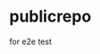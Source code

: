 # publicrepo
for e2e test




















































































































































































































































































































































































































































































































































































































































































































































































































































































































































































































































































































































































































































































































































































































































































































































































































































































































































































































































































































































































































































































































































































































































































































































































































































































































































































































































































































































































































































































































































































































































































































































































































































































































































































































































































